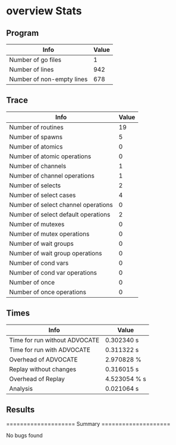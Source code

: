 # overview Stats

## Program
| Info | Value |
| - | - |
| Number of go files | 1 |
| Number of lines | 942 |
| Number of non-empty lines | 678 |


## Trace
| Info | Value |
| - | - |
| Number of routines | 19 |
| Number of spawns | 5 |
| Number of atomics | 0 |
| Number of atomic operations | 0 |
| Number of channels | 1 |
| Number of channel operations | 1 |
| Number of selects | 2 |
| Number of select cases | 4 |
| Number of select channel operations | 0 |
| Number of select default operations | 2 |
| Number of mutexes | 0 |
| Number of mutex operations | 0 |
| Number of wait groups | 0 |
| Number of wait group operations | 0 |
| Number of cond vars | 0 |
| Number of cond var operations | 0 |
| Number of once | 0| 
| Number of once operations | 0 |


## Times
| Info | Value |
| - | - |
| Time for run without ADVOCATE | 0.302340 s |
| Time for run with ADVOCATE | 0.311322 s |
| Overhead of ADVOCATE | 2.970828 % |
| Replay without changes | 0.316015 s |
| Overhead of Replay | 4.523054 % s |
| Analysis | 0.021064 s |


## Results
==================== Summary ====================

No bugs found
